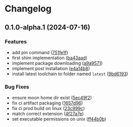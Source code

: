 # Changelog

## 0.1.0-alpha.1 (2024-07-16)


### Features

* add pin command ([751fe1f](https://github.com/chawyehsu/moonup/commit/751fe1fc920e45a7f60cfe2c8edfc7c5f5503efd))
* first shim implementation ([ba43aad](https://github.com/chawyehsu/moonup/commit/ba43aad7d040402a25b57a8de27c79d5e82b8e46))
* implement package downloading ([a9a9571](https://github.com/chawyehsu/moonup/commit/a9a95711b8d838c968495d48ef015a9bb7f7addb))
* implement post installation ([e4a14b8](https://github.com/chawyehsu/moonup/commit/e4a14b872756a3055649fc977e964794fbe2c6af))
* install latest toolchain to folder named `latest` ([9bd6193](https://github.com/chawyehsu/moonup/commit/9bd61931d235ff256f50ce7a6d4198d34e1dda6e))


### Bug Fixes

* ensure moon home dir exist ([5ec49f2](https://github.com/chawyehsu/moonup/commit/5ec49f255ae569d7394665d60183d2ce64f31fa9))
* fix ci artifact packaging ([1657d96](https://github.com/chawyehsu/moonup/commit/1657d96687fa6e8b5a509860bac26f8b0ebd8d66))
* fix ci prod build on linux ([23c999c](https://github.com/chawyehsu/moonup/commit/23c999c112d579b75ceeb84de0a486a30a6dfb17))
* match correct extension ([4f27a7e](https://github.com/chawyehsu/moonup/commit/4f27a7e703304dbf6aaac604a6748c821d692765))
* set executable permissions on unix ([ff44b0b](https://github.com/chawyehsu/moonup/commit/ff44b0b28dda71ef46e73d6611797f2c84163044))
